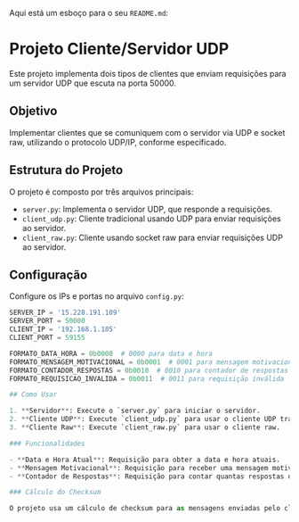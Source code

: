 Aqui está um esboço para o seu `README.md`:

# Projeto Cliente/Servidor UDP

Este projeto implementa dois tipos de clientes que enviam requisições para um servidor UDP que escuta na porta 50000.

## Objetivo

Implementar clientes que se comuniquem com o servidor via UDP e socket raw, utilizando o protocolo UDP/IP, conforme especificado.

## Estrutura do Projeto

O projeto é composto por três arquivos principais:

- `server.py`: Implementa o servidor UDP, que responde a requisições.
- `client_udp.py`: Cliente tradicional usando UDP para enviar requisições ao servidor.
- `client_raw.py`: Cliente usando socket raw para enviar requisições UDP ao servidor.

## Configuração

Configure os IPs e portas no arquivo `config.py`:

```python
SERVER_IP = '15.228.191.109'
SERVER_PORT = 50000
CLIENT_IP = '192.168.1.105'
CLIENT_PORT = 59155

FORMATO_DATA_HORA = 0b0000  # 0000 para data e hora
FORMATO_MENSAGEM_MOTIVACIONAL = 0b0001  # 0001 para mensagem motivacional
FORMATO_CONTADOR_RESPOSTAS = 0b0010  # 0010 para contador de respostas
FORMATO_REQUISICAO_INVALIDA = 0b0011  # 0011 para requisição inválida

## Como Usar

1. **Servidor**: Execute o `server.py` para iniciar o servidor.
2. **Cliente UDP**: Execute `client_udp.py` para usar o cliente UDP tradicional.
3. **Cliente Raw**: Execute `client_raw.py` para usar o cliente raw.

### Funcionalidades

- **Data e Hora Atual**: Requisição para obter a data e hora atuais.
- **Mensagem Motivacional**: Requisição para receber uma mensagem motivacional.
- **Contador de Respostas**: Requisição para contar quantas respostas o servidor enviou.

### Cálculo do Checksum

O projeto usa um cálculo de checksum para as mensagens enviadas pelo cliente raw, conforme especificado na [RFC 768](https://tools.ietf.org/html/rfc768).